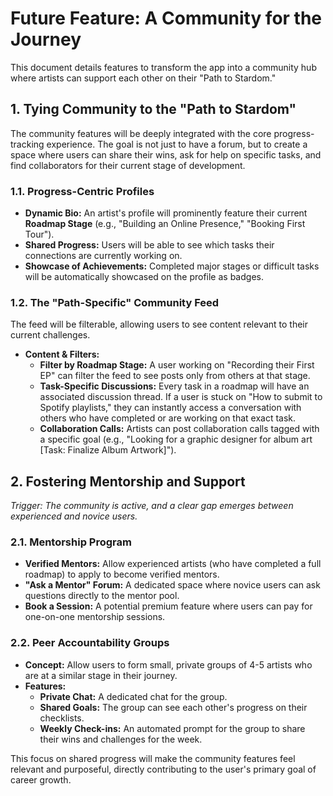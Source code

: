 <!-- Summary: This document details features to transform the app into a community hub where artists can support each other on their "Path to Stardom." It outlines how community features will be deeply integrated with progress tracking, including dynamic profiles, a "Path-Specific" community feed, and tools for fostering mentorship and peer accountability groups. -->
# Future Feature: A Community for the Journey

This document details features to transform the app into a community hub where artists can support each other on their "Path to Stardom."

## 1. Tying Community to the "Path to Stardom"

The community features will be deeply integrated with the core progress-tracking experience. The goal is not just to have a forum, but to create a space where users can share their wins, ask for help on specific tasks, and find collaborators for their current stage of development.

### 1.1. Progress-Centric Profiles

*   **Dynamic Bio:** An artist's profile will prominently feature their current **Roadmap Stage** (e.g., "Building an Online Presence," "Booking First Tour").
*   **Shared Progress:** Users will be able to see which tasks their connections are currently working on.
*   **Showcase of Achievements:** Completed major stages or difficult tasks will be automatically showcased on the profile as badges.

### 1.2. The "Path-Specific" Community Feed

The feed will be filterable, allowing users to see content relevant to their current challenges.

*   **Content & Filters:**
    *   **Filter by Roadmap Stage:** A user working on "Recording their First EP" can filter the feed to see posts only from others at that stage.
    *   **Task-Specific Discussions:** Every task in a roadmap will have an associated discussion thread. If a user is stuck on "How to submit to Spotify playlists," they can instantly access a conversation with others who have completed or are working on that exact task.
    *   **Collaboration Calls:** Artists can post collaboration calls tagged with a specific goal (e.g., "Looking for a graphic designer for album art [Task: Finalize Album Artwork]").

## 2. Fostering Mentorship and Support

*Trigger: The community is active, and a clear gap emerges between experienced and novice users.*

### 2.1. Mentorship Program

*   **Verified Mentors:** Allow experienced artists (who have completed a full roadmap) to apply to become verified mentors.
*   **"Ask a Mentor" Forum:** A dedicated space where novice users can ask questions directly to the mentor pool.
*   **Book a Session:** A potential premium feature where users can pay for one-on-one mentorship sessions.

### 2.2. Peer Accountability Groups

*   **Concept:** Allow users to form small, private groups of 4-5 artists who are at a similar stage in their journey.
*   **Features:**
    *   **Private Chat:** A dedicated chat for the group.
    *   **Shared Goals:** The group can see each other's progress on their checklists.
    *   **Weekly Check-ins:** An automated prompt for the group to share their wins and challenges for the week.

This focus on shared progress will make the community features feel relevant and purposeful, directly contributing to the user's primary goal of career growth.